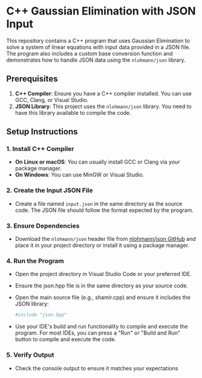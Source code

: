 # C++ Gaussian Elimination with JSON Input

This repository contains a C++ program that uses Gaussian Elimination to solve a system of linear equations with input data provided in a JSON file. The program also includes a custom base conversion function and demonstrates how to handle JSON data using the `nlohmann/json` library.

## Prerequisites

1. **C++ Compiler**: Ensure you have a C++ compiler installed. You can use GCC, Clang, or Visual Studio.
2. **JSON Library**: This project uses the `nlohmann/json` library. You need to have this library available to compile the code.

## Setup Instructions

### 1. Install C++ Compiler

   - **On Linux or macOS**: You can usually install GCC or Clang via your package manager.
   - **On Windows**: You can use MinGW or Visual Studio.

### 2. Create the Input JSON File

   - Create a file named `input.json` in the same directory as the source code. The JSON file should follow the format expected by the program.

### 3. Ensure Dependencies

   - Download the `nlohmann/json` header file from [nlohmann/json GitHub](https://github.com/nlohmann/json) and place it in your project directory or install it using a package manager.

### 4. Run the Program

   - Open the project directory in Visual Studio Code or your preferred IDE.

   - Ensure the json.hpp file is in the same directory as your source code.

   - Open the main source file (e.g., shamir.cpp) and ensure it includes the JSON library:
     ```sh
     #include "json.hpp"
     ```
   - Use your IDE's build and run functionality to compile and execute the program. For most IDEs, you can press a "Run" or "Build and Run" button to compile and execute the code.
     
### 5. Verify Output

   - Check the console output to ensure it matches your expectations
